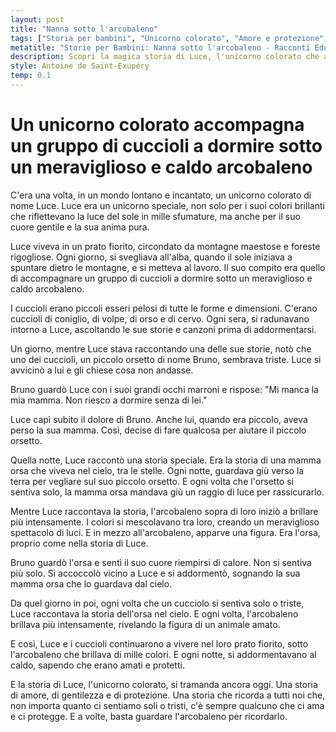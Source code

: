```yaml
---
layout: post
title: "Nanna sotto l'arcobaleno"
tags: ["Storia per bambini", "Unicorno colorato", "Amore e protezione", "Arcobaleno e cuccioli"]
metatitle: "Storie per Bambini: Nanna sotto l'arcobaleno - Racconti Educativi e Divertenti"
description: Scopri la magica storia di Luce, l'unicorno colorato che aiuta i cuccioli a dormire sotto un meraviglioso arcobaleno. Un racconto di amore, gentilezza e protezione che insegna l'importanza dell'amore e del sostegno.
style: Antoine de Saint-Exupéry
temp: 0.1
---
```

# Un unicorno colorato accompagna un gruppo di cuccioli a dormire sotto un meraviglioso e caldo arcobaleno

C'era una volta, in un mondo lontano e incantato, un unicorno colorato di nome Luce. Luce era un unicorno speciale, non solo per i suoi colori brillanti che riflettevano la luce del sole in mille sfumature, ma anche per il suo cuore gentile e la sua anima pura. 

Luce viveva in un prato fiorito, circondato da montagne maestose e foreste rigogliose. Ogni giorno, si svegliava all'alba, quando il sole iniziava a spuntare dietro le montagne, e si metteva al lavoro. Il suo compito era quello di accompagnare un gruppo di cuccioli a dormire sotto un meraviglioso e caldo arcobaleno.

I cuccioli erano piccoli esseri pelosi di tutte le forme e dimensioni. C'erano cuccioli di coniglio, di volpe, di orso e di cervo. Ogni sera, si radunavano intorno a Luce, ascoltando le sue storie e canzoni prima di addormentarsi.

Un giorno, mentre Luce stava raccontando una delle sue storie, notò che uno dei cuccioli, un piccolo orsetto di nome Bruno, sembrava triste. Luce si avvicinò a lui e gli chiese cosa non andasse.

Bruno guardò Luce con i suoi grandi occhi marroni e rispose: "Mi manca la mia mamma. Non riesco a dormire senza di lei."

Luce capì subito il dolore di Bruno. Anche lui, quando era piccolo, aveva perso la sua mamma. Così, decise di fare qualcosa per aiutare il piccolo orsetto.

Quella notte, Luce raccontò una storia speciale. Era la storia di una mamma orsa che viveva nel cielo, tra le stelle. Ogni notte, guardava giù verso la terra per vegliare sul suo piccolo orsetto. E ogni volta che l'orsetto si sentiva solo, la mamma orsa mandava giù un raggio di luce per rassicurarlo.

Mentre Luce raccontava la storia, l'arcobaleno sopra di loro iniziò a brillare più intensamente. I colori si mescolavano tra loro, creando un meraviglioso spettacolo di luci. E in mezzo all'arcobaleno, apparve una figura. Era l'orsa, proprio come nella storia di Luce.

Bruno guardò l'orsa e sentì il suo cuore riempirsi di calore. Non si sentiva più solo. Si accoccolò vicino a Luce e si addormentò, sognando la sua mamma orsa che lo guardava dal cielo.

Da quel giorno in poi, ogni volta che un cucciolo si sentiva solo o triste, Luce raccontava la storia dell'orsa nel cielo. E ogni volta, l'arcobaleno brillava più intensamente, rivelando la figura di un animale amato.

E così, Luce e i cuccioli continuarono a vivere nel loro prato fiorito, sotto l'arcobaleno che brillava di mille colori. E ogni notte, si addormentavano al caldo, sapendo che erano amati e protetti.

E la storia di Luce, l'unicorno colorato, si tramanda ancora oggi. Una storia di amore, di gentilezza e di protezione. Una storia che ricorda a tutti noi che, non importa quanto ci sentiamo soli o tristi, c'è sempre qualcuno che ci ama e ci protegge. E a volte, basta guardare l'arcobaleno per ricordarlo.

        